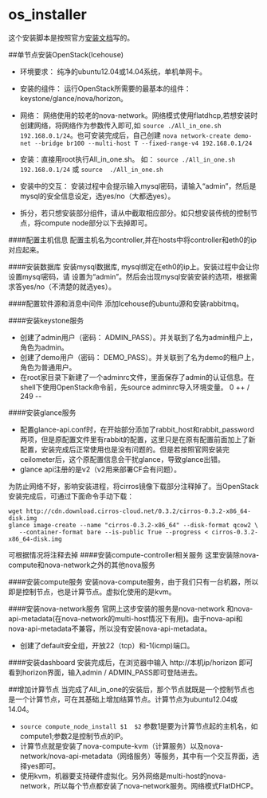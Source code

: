 os_installer
============
这个安装脚本是按照官方[安装文档](http://docs.openstack.org/icehouse/install-guide/install/apt/content/)写的。

##单节点安装OpenStack(Icehouse)

- 环境要求： 纯净的ubuntu12.04或14.04系统，单机单网卡。
- 安装的组件： 运行OpenStack所需要的最基本的组件：keystone/glance/nova/horizon。
- 网络： 网络使用的较老的nova-network。网络模式使用flatdhcp,若想安装时创建网络，将网络作为参数传入即可,如 `source ./All_in_one.sh 192.168.0.1/24`。也可安装完成后，自己创建
`nova network-create demo-net --bridge br100 --multi-host T --fixed-range-v4 192.168.0.1/24`

- 安装：直接用root执行All_in_one.sh。  如： `source ./All_in_one.sh 192.168.0.1/24` 或 `source  ./All_in_one.sh`
- 安装中的交互： 安装过程中会提示输入mysql密码，请输入“admin”，然后是mysql的安全信息设定，选yes/no（大都选yes）。
- 拆分，若只想安装部分组件，请从中截取相应部分。如只想安装传统的控制节点，将compute node部分以下去掉即可。

####配置主机信息
配置主机名为controller,并在hosts中将controller和eth0的ip对应起来。

####安装数据库
安装mysql数据库, mysql绑定在eth0的ip上。安装过程中会让你设置mysql密码，请
设置为“admin”。然后会出现mysql安装安装的选项，根据需求答yes/no（不清楚的就选yes）。

####配置软件源和消息中间件
添加Icehouse的ubuntu源和安装rabbitmq。

####安装keystone服务

- 创建了admin用户（密码： ADMIN_PASS）。并关联到了名为admin租户上，角色为admin。
- 创建了demo用户（密码： DEMO_PASS）。并关联到了名为demo的租户上，角色为普通用户。
- 在root家目录下新建了一个adminrc文件，里面保存了admin的认证信息。在shell下使用OpenStack命令前，先source  adminrc导入环境变量。
0 ++ / 249 --

####安装glance服务
- 配置glance-api.conf时，在开始部分添加了rabbit_host和rabbit_password两项，但是原配置文件里有rabbit的配置，这里只是在原有配置前面加上了新配置，安装完成后正常使用也是没有问题的。但是若按照官网安装完ceilometer后，这个原配置信息会干扰glance，导致glance出错。
- glance api注册的是v2（v2用来部署CF会有问题）。

为防止网络不好，影响安装进程，将cirros镜像下载部分注释掉了。当OpenStack安装完成后，可通过下面命令手动下载：
```
wget http://cdn.download.cirros-cloud.net/0.3.2/cirros-0.3.2-x86_64-disk.img
glance image-create --name "cirros-0.3.2-x86_64" --disk-format qcow2 \
   --container-format bare --is-public True --progress < cirros-0.3.2-x86_64-disk.img
```
可根据情况将注释去掉
####安装compute-controller相关服务
这里安装除nova-compute和nova-network之外的其他nova服务


####安装compute服务
安装nova-compute服务，由于我们只有一台机器，所以即是控制节点，也是计算节点。虚拟化使用的是kvm。

####安装nova-network服务
官网上这步安装的服务是nova-network 和nova-api-metadata(在nova-network的multi-host情况下有用)。由于nova-api和nova-api-metadata不兼容，所以没有安装nova-api-metadata。
- 创建了default安全组，开放22（tcp）和-1(icmp)端口。

####安装dashboard
安装完成后，在浏览器中输入 http://本机ip/horizon  即可看到horizon界面，输入admin / ADMIN_PASS即可登陆进去。

##增加计算节点
当完成了All_in_one的安装后，那个节点就既是一个控制节点也是一个计算节点，可在其基础上增加结算节点。计算节点为ubuntu12.04或14.04。
- `source compute_node_install $1  $2` 参数1是要为计算节点起的主机名，如compute1;参数2是控制节点的IP。
- 计算节点就是安装了nova-compute-kvm（计算服务）以及nova-network/nova-api-metadata（网络服务）等服务，其中有一个交互界面，选择yes即可。
- 使用kvm，机器要支持硬件虚拟化。另外网络是multi-host的nova-network，所以每个节点都安装了nova-network服务。网络模式FlatDHCP。





